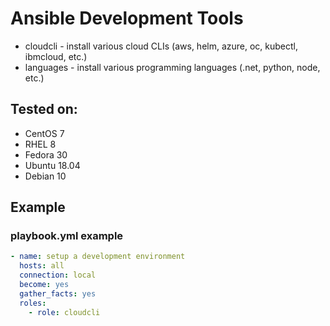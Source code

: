 Ansible Development Tools
==============================

- cloudcli - install various cloud CLIs (aws, helm, azure, oc, kubectl, ibmcloud, etc.)
- languages - install various programming languages (.net, python, node, etc.)

Tested on:
----------

- CentOS 7
- RHEL 8
- Fedora 30
- Ubuntu 18.04
- Debian 10

Example
-------


### playbook.yml example

```yaml
- name: setup a development environment
  hosts: all
  connection: local
  become: yes
  gather_facts: yes
  roles:
    - role: cloudcli
```
